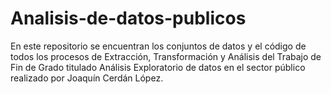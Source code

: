 # Analisis-de-datos-publicos

En este repositorio se encuentran los conjuntos de datos y el código de todos los procesos de Extracción, Transformación y Análisis del Trabajo de Fin de Grado titulado Análisis Exploratorio de datos en el sector público realizado por Joaquín Cerdán López.
